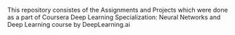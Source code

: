 This repository consistes of the Assignments and Projects which were done as a part of Coursera Deep Learning Specialization: Neural Networks and Deep Learning course by DeepLearning.ai
